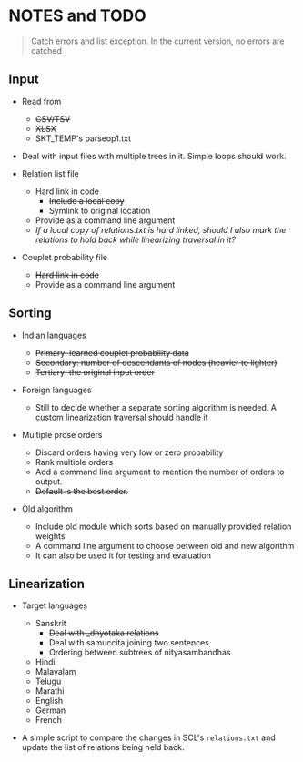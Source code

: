 # NOTES and TODO

> Catch errors and list exception. In the current version, no errors are catched

## Input

* Read from
  - ~~CSV/TSV~~
  - ~~XLSX~~
  - SKT_TEMP's parseop1.txt

* Deal with input files with multiple trees in it. Simple loops should work.

* Relation list file
  - Hard link in code
    + ~~Include a local copy~~
    + Symlink to original location
  - Provide as a command line argument
  - _If a local copy of relations.txt is hard linked, should I also mark the relations to hold back while linearizing traversal in it?_

* Couplet probability file
  - ~~Hard link in code~~
  - Provide as a command line argument

## Sorting

* Indian languages
  - ~~Primary: learned couplet probability data~~
  - ~~Secondary: number of descendants of nodes (heavier to lighter)~~
  - ~~Tertiary: the original input order~~

* Foreign languages
  - Still to decide whether a separate sorting algorithm is needed. A custom linearization traversal should handle it

* Multiple prose orders
  - Discard orders having very low or zero probability
  - Rank multiple orders
  - Add a command line argument to mention the number of orders to output.
  - ~~Default is the best order.~~

* Old algorithm
  - Include old module which sorts based on manually provided relation weights
  - A command line argument to choose between old and new algorithm
  - It can also be used it for testing and evaluation

## Linearization

* Target languages
  - Sanskrit
    - ~~Deal with _dhyotaka relations~~
    - Deal with samuccita joining two sentences
    - Ordering between subtrees of nityasambandhas
  - Hindi
  - Malayalam
  - Telugu
  - Marathi
  - English
  - German
  - French

* A simple script to compare the changes in SCL's `relations.txt` and update the list of relations being held back.